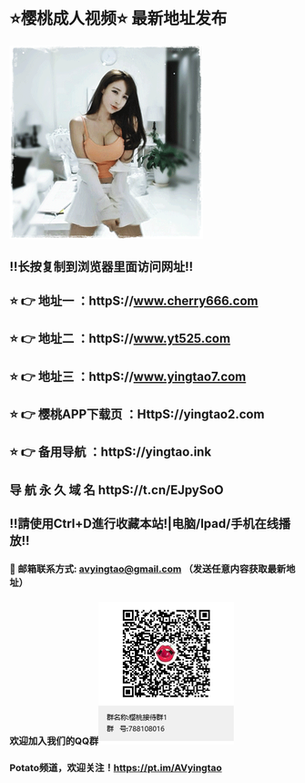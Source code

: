 # ⭐️樱桃成人视频⭐️ 最新地址发布 
![image](https://github.com/avyingtao/dz/raw/master/timg.gif)
## ‼️长按复制到浏览器里面访问网址‼️
## ⭐️ 👉 地址一 ：httpS://www.cherry666.com
## ⭐️ 👉 地址二 ：httpS://www.yt525.com
## ⭐️ 👉 地址三 ：httpS://www.yingtao7.com
## ⭐️ 👉 樱桃APP下载页 ：HttpS://yingtao2.com
## ⭐️ 👉 备用导航 ：httpS://yingtao.ink

## 导 航 永 久 域 名 httpS://t.cn/EJpySoO
## ‼️請使用Ctrl+D進行收藏本站!|电脑/Ipad/手机在线播放‼️
### 📧 邮箱联系方式: avyingtao@gmail.com （发送任意内容获取最新地址）
### 欢迎加入我们的QQ群![image](https://github.com/avyingtao/dz/raw/master/qqqun.png)
### Potato频道，欢迎关注！https://pt.im/AVyingtao
